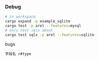 ### Debug 

```bash
# in workspace
cargo expand -p example_sqlite
cargo test -p arel --features=mysql
# only test sqlx about
cargo test sqlx -p arel --features=sqlite
```

bugs

`
字段名 r#type
`